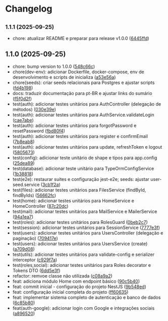 # Changelog

## <small>1.1.1 (2025-09-25)</small>

* chore: atualizar README e preparar para release v1.0.0 ([6445ffd](https://github.com/uisam00/conectar-backend/commit/6445ffd))

## 1.1.0 (2025-09-25)

* chore: bump version to 1.0.0 ([548c66c](https://github.com/uisam00/conectar-backend/commit/548c66c))
* chore(dev-env): adicionar Dockerfile, docker-compose, env de desenvolvimento e scripts de inicializa ([a53e56a](https://github.com/uisam00/conectar-backend/commit/a53e56a))
* chore(seeds): criar seeds relacionais para Postgres e ajustar scripts ([fd4b198](https://github.com/uisam00/conectar-backend/commit/fd4b198))
* docs: traduzir documentação para pt-BR e ajustar links do sumário ([f5f0d2f](https://github.com/uisam00/conectar-backend/commit/f5f0d2f))
* test(auth): adicionar testes unitários para AuthController (delegação de métodos) ([030e39e](https://github.com/uisam00/conectar-backend/commit/030e39e))
* test(auth): adicionar testes unitários para AuthService.validateLogin ([cae7abe](https://github.com/uisam00/conectar-backend/commit/cae7abe))
* test(auth): adicionar testes unitários para forgotPassword e resetPassword ([fbd80f4](https://github.com/uisam00/conectar-backend/commit/fbd80f4))
* test(auth): adicionar testes unitários para register e confirmEmail ([7b8eab8](https://github.com/uisam00/conectar-backend/commit/7b8eab8))
* test(auth): adicionar testes unitários para update, refreshToken e logout ([5805673](https://github.com/uisam00/conectar-backend/commit/5805673))
* test(config): adicionar teste unitário de shape e tipos para app.config ([25dea89](https://github.com/uisam00/conectar-backend/commit/25dea89))
* test(database): adicionar teste unitário para TypeOrmConfigService ([1b38818](https://github.com/uisam00/conectar-backend/commit/1b38818))
* test(e2e): restaurar suites e configuração jest-e2e; seeds: ajustar user-seed.service ([3cb1f2a](https://github.com/uisam00/conectar-backend/commit/3cb1f2a))
* test(files): adicionar testes unitários para FilesService (findById, findByIds) ([56662fc](https://github.com/uisam00/conectar-backend/commit/56662fc))
* test(home): adicionar testes unitários para HomeService e HomeController ([87c20dc](https://github.com/uisam00/conectar-backend/commit/87c20dc))
* test(mail): adicionar testes unitários para MailService e MailerService ([94a1ea7](https://github.com/uisam00/conectar-backend/commit/94a1ea7))
* test(roles): adicionar testes unitários para RolesGuard ([0beb2c7](https://github.com/uisam00/conectar-backend/commit/0beb2c7))
* test(session): adicionar testes unitários para SessionService ([7777e3f](https://github.com/uisam00/conectar-backend/commit/7777e3f))
* test(users): adicionar testes unitários para UsersController (delegação e paginação) ([709417e](https://github.com/uisam00/conectar-backend/commit/709417e))
* test(users): adicionar testes unitários para UsersService (create) ([a709d08](https://github.com/uisam00/conectar-backend/commit/a709d08))
* test(utils): adicionar testes unitários para validate-config e serializer interceptor ([c929f7a](https://github.com/uisam00/conectar-backend/commit/c929f7a))
* test(roles,social): adicionar testes unitários para Roles decorator e Tokens DTO ([6dd5e3f](https://github.com/uisam00/conectar-backend/commit/6dd5e3f))
* refactor: remvoe classe não utilizada ([c08a9a2](https://github.com/uisam00/conectar-backend/commit/c08a9a2))
* feat: adiciona módulo Home com endpoint básico ([90c5b40](https://github.com/uisam00/conectar-backend/commit/90c5b40))
* feat: commit inicial - configuração do projeto NestJS ([9b548ed](https://github.com/uisam00/conectar-backend/commit/9b548ed))
* feat: configuração inicial completa do projeto ([ff60635](https://github.com/uisam00/conectar-backend/commit/ff60635))
* feat: implementar sistema completo de autenticação e banco de dados ([6c85b80](https://github.com/uisam00/conectar-backend/commit/6c85b80))
* feat(auth-google): adicionar login com Google e integrações sociais ([a896520](https://github.com/uisam00/conectar-backend/commit/a896520))
